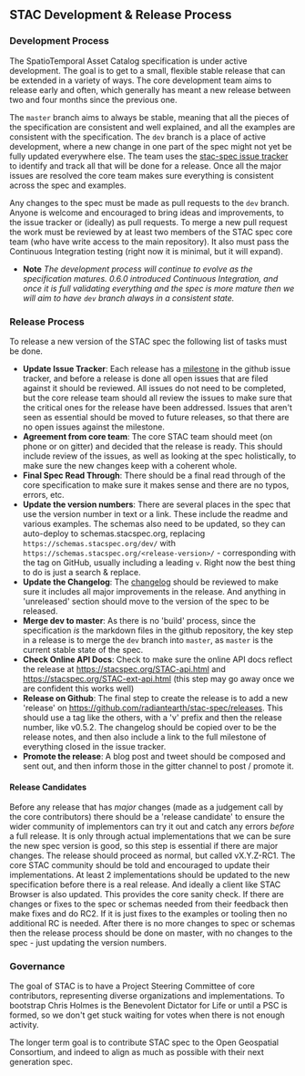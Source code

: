 ## STAC Development & Release Process

### Development Process

The SpatioTemporal Asset Catalog specification is under active development. The goal is to get to a small, flexible stable 
release that can be extended in a variety of ways. The core development team aims to release early and often, which generally
has meant a new release between two and four months since the previous one. 

The `master` branch aims to always be stable, meaning that all the pieces of the specification are consistent and well
explained, and all the examples are consistent with the specification. The `dev` branch is a place of active development, 
where a new change in one part of the spec might not yet be fully updated everywhere else. The team uses the 
[stac-spec issue tracker](https://github.com/radiantearth/stac-spec/issues) to identify and track all that will be done for 
a release. Once all the major issues are resolved the core team makes sure everything is consistent across the spec and
examples.

Any changes to the spec must be made as pull requests to the `dev` branch. Anyone is welcome and encouraged to bring ideas
and improvements, to the issue tracker or (ideally) as pull requests. To merge a new pull request the work must be reviewed
by at least two members of the STAC spec core team (who have write access to the main repository). It also must pass the
Continuous Integration testing (right now it is minimal, but it will expand).

* **Note** *The development process will continue to evolve as the specification matures. 0.6.0 introduced Continuous
Integration, and once it is full validating everything and the spec is more mature then we will aim to have `dev` branch
always in a consistent state.*

### Release Process

To release a new version of the STAC spec the following list of tasks must be done. 

* **Update Issue Tracker**: Each release has a [milestone](https://github.com/radiantearth/stac-spec/milestones) in the github 
issue tracker, and before a release is done all open issues that are filed against it should be reviewed. All issues do not 
need to be completed, but the core release team should all review the issues to make sure that the critical ones for the 
release have been addressed. Issues that aren't seen as essential should be moved to future releases, so that there are no
open issues against the milestone.
* **Agreement from core team**: The core STAC team should meet (on phone or on gitter) and decided that the release is ready.
This should include review of the issues, as well as looking at the spec holistically, to make sure the new changes keep
with a coherent whole.
* **Final Spec Read Through**: There should be a final read through of the core specification to make sure it makes sense
and there are no typos, errors, etc.
* **Update the version numbers**: There are several places in the spec that use the version number in text or a link. These
include the readme and various examples. The schemas also need to be updated, so they can auto-deploy to schemas.stacspec.org, 
replacing `https://schemas.stacspec.org/dev/` with `https://schemas.stacspec.org/<release-version>/` - corresponding with the tag on GitHub, usually including a leading `v`. Right now the best thing to do is just a 
search & replace. 
* **Update the Changelog**: The [changelog](CHANGELOG.md) should be reviewed to make sure it includes all major improvements
in the release. And anything in 'unreleased' section should move to the version of the spec to be released.
* **Merge dev to master**: As there is no 'build' process, since the specification *is* the markdown files in the github
repository, the key step in a release is to merge the `dev` branch into `master`, as `master` is the current stable state 
of the spec.
* **Check Online API Docs**: Check to make sure the online API docs reflect the release at <https://stacspec.org/STAC-api.html> 
and <https://stacspec.org/STAC-ext-api.html> (this step may go away once we are confident this works well)
* **Release on Github**: The final step to create the release is to add a new 'release' on 
<https://github.com/radiantearth/stac-spec/releases>. This should use a tag like the others, with a 'v' prefix and then the 
release number, like v0.5.2. The changelog should be copied over to be the release notes, and then also include a link to 
the full milestone of everything closed in the issue tracker.
* **Promote the release**: A blog post and tweet should be composed and sent out, and then inform those in the gitter channel
to post / promote it.

#### Release Candidates

Before any release that has *major* changes (made as a judgement call by the core contributors)  there should be a 'release 
candidate' to ensure the wider community of implementors can try it out
and catch any errors *before* a full release. It is only through actual implementations that we can be sure the new spec
version is good, so this step is essential if there are major changes. The release should proceed as normal, but called
vX.Y.Z-RC1. The core STAC community should be told and encouraged to update their implementations. At least 2 implementations
should be updated to the new specification before there is a real release. And ideally a client like STAC Browser is also 
updated. This provides the core sanity check. If there are changes or fixes to the spec or 
schemas needed from their feedback then make fixes and do RC2. If it is just fixes to the examples or tooling then no 
additional RC is needed. After there is no more changes to spec or schemas then the release process should be done on master,
with no changes to the spec - just updating the version numbers.

### Governance 

The goal of STAC is to have a Project Steering Committee of core contributors, representing diverse organizations and 
implementations. To bootstrap Chris Holmes is the Benevolent Dictator for 
Life or until a PSC is formed, so we don't get stuck waiting for votes when there is not enough activity. 

The longer term goal is to contribute STAC spec to the Open Geospatial Consortium, and indeed to align as much as possible
with their next generation spec.
